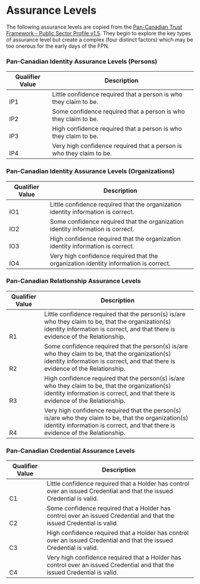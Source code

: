 # Assurance Levels

The following assurance levels are copied from the [Pan-Canadian Trust Framework - Public Sector Profile v1.5](https://github.com/canada-ca/PCTF-CCP/blob/master/Version1_5/PSP-PCTF-Version-1_5-Consolidated%20Overview-EN.pdf). They begin to explore the key types of assurance level but create a complex (four distinct factors) which may be too onerous for the early days of the FPN.

### &#x20;Pan-Canadian Identity Assurance Levels (Persons)

<table><thead><tr><th valign="bottom">Qualifier Value</th><th>Description</th></tr></thead><tbody><tr><td valign="bottom">IP1</td><td>Little confidence required that a person is who they claim to be.</td></tr><tr><td valign="bottom">IP2</td><td>Some confidence required that a person is who they claim to be.</td></tr><tr><td valign="bottom">IP3</td><td>High confidence required that a person is who they claim to be.</td></tr><tr><td valign="bottom">IP4</td><td>Very high confidence required that a person is who they claim to be.</td></tr></tbody></table>

### &#x20;Pan-Canadian Identity Assurance Levels (Organizations)

<table><thead><tr><th valign="bottom">Qualifier Value</th><th>Description</th></tr></thead><tbody><tr><td valign="bottom">IO1</td><td>Little confidence required that the organization identity information is correct.</td></tr><tr><td valign="bottom">IO2</td><td>Some confidence required that the organization identity information is correct.</td></tr><tr><td valign="bottom">IO3</td><td>High confidence required that the organization identity information is correct.</td></tr><tr><td valign="bottom">IO4</td><td>Very high confidence required that the organization identity information is correct.</td></tr></tbody></table>

&#x20;

### &#x20;Pan-Canadian Relationship Assurance Levels

<table><thead><tr><th valign="bottom">Qualifier Value</th><th>Description</th></tr></thead><tbody><tr><td valign="bottom">R1</td><td>Little confidence required that the person(s) is/are who they claim to be, that the organization(s) identity information is correct, and that there is evidence of the Relationship.</td></tr><tr><td valign="bottom">R2</td><td>Some confidence required that the person(s) is/are who they claim to be, that the organization(s) identity information is correct, and that there is evidence of the Relationship.</td></tr><tr><td valign="bottom">R3</td><td>High confidence required that the person(s) is/are who they claim to be, that the organization(s) identity information is correct, and that there is evidence of the Relationship.</td></tr><tr><td valign="bottom">R4</td><td>Very high confidence required that the person(s) is/are who they claim to be, that the organization(s) identity information is correct, and that there is evidence of the Relationship.</td></tr></tbody></table>

### &#x20;Pan-Canadian Credential Assurance Levels

<table><thead><tr><th valign="bottom">Qualifier Value</th><th>Description</th></tr></thead><tbody><tr><td valign="bottom">C1</td><td>Little confidence required that a Holder has control over an issued Credential and that the issued Credential is valid.</td></tr><tr><td valign="bottom">C2</td><td>Some confidence required that a Holder has control over an issued Credential and that the issued Credential is valid.</td></tr><tr><td valign="bottom">C3</td><td>High confidence required that a Holder has control over an issued Credential and that the issued Credential is valid.</td></tr><tr><td valign="bottom">C4</td><td>Very high confidence required that a Holder has control over an issued Credential and that the issued Credential is valid.</td></tr></tbody></table>
